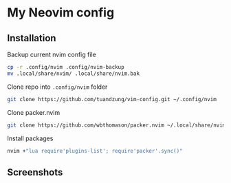 # My Neovim config

## Installation

Backup current nvim config file

```bash
cp -r .config/nvim .config/nvim-backup
mv .local/share/nvim/ .local/share/nvim.bak
```

Clone repo into `.config/nvim` folder

```bash
git clone https://github.com/tuandzung/vim-config.git ~/.config/nvim
```

Clone packer.nvim

```bash
git clone https://github.com/wbthomason/packer.nvim ~/.local/share/nvim/site/pack/packer/start/packer.nvim
```

Install packages

```bash
nvim +"lua require'plugins-list'; require'packer'.sync()"
```

## Screenshots
